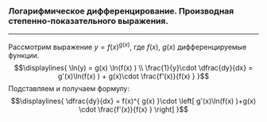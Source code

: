 ### Логарифмическое дифференцирование. Производная степенно-показательного выражения.
---
Рассмотрим выражение ${\displaystyle y = f(x)^{ g(x) }}$, где ${\displaystyle f(x), \ g(x)}$ дифференцируемые функции.
$$\displaylines{
\ln(y) = g(x) \ln(f(x) ) \\
\frac{1}{y}\cdot \dfrac{dy}{dx} = g'(x)\ln(f(x) ) + g(x)\cdot \frac{f'(x)}{f(x) }
}$$
Подставляем и получаем формулу:
$$\displaylines{
\dfrac{dy}{dx} = f(x)^{ g(x)  }\cdot \left[ g'(x)\ln(f(x) )+g(x) \cdot \frac{f'(x)}{f(x) } \right]
}$$
